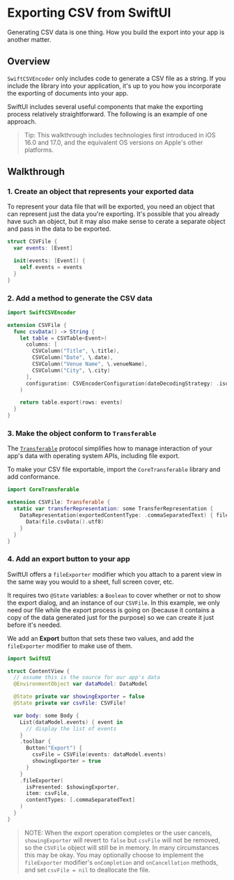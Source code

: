 # Exporting CSV from SwiftUI

Generating CSV data is one thing. How you build the export into your app is another matter.

## Overview

``SwiftCSVEncoder`` only includes code to generate a CSV file as a string. If you include the library
into your application, it's up to you how you incorporate the exporting of documents into your app.

SwiftUI includes several useful components that make the exporting process relatively straightforward. 
The following is an example of one approach.

> Tip: This walkthrough includes technologies first introduced in iOS 16.0 and 17.0, and the equivalent OS versions on Apple's other platforms.

## Walkthrough

### 1. Create an object that represents your exported data

To represent your data file that will be exported, you need an object that can represent just the data 
you're exporting. It's possible that you already have such an object, but it may also make sense to cerate 
a separate object and pass in the data to be exported.

```swift
struct CSVFile {
  var events: [Event]

  init(events: [Event]) {
    self.events = events
  }
}
```

### 2. Add a method to generate the CSV data

```swift
import SwiftCSVEncoder

extension CSVFile {
  func csvData() -> String {
    let table = CSVTable<Event>(
      columns: [
        CSVColumn("Title", \.title),
        CSVColumn("Date", \.date),
        CSVColumn("Venue Name", \.venueName),
        CSVColumn("City", \.city)
      ], 
      configuration: CSVEncoderConfiguration(dateDecodingStrategy: .iso8601) 
    )

    return table.export(rows: events)
  }
}
```

### 3. Make the object conform to `Transferable`

The [`Transferable`](https://developer.apple.com/documentation/coretransferable/transferable#) protocol
simplifies how to manage interaction of your app's data with operating system APIs, including file export.

To make your CSV file exportable, import the `CoreTransferable` library and add conformance.

```swift
import CoreTransferable

extension CSVFile: Transferable {
  static var transferRepresentation: some TransferRepresentation {
    DataRepresentation(exportedContentType: .commaSeparatedText) { file in
      Data(file.csvData().utf8)
    }
  }
}
```

### 4. Add an export button to your app

SwiftUI offers a `fileExporter` modifier which you attach to a parent view in the same way you would to
a sheet, full screen cover, etc.

It requires two `@State` variables: a `Boolean` to cover whether or not to show the export dialog, and an
instance of our `CSVFile`. In this example, we only need our file while the export process is going on 
(because it contains a copy of the data generated just for the purpose) so we can create it just before 
it's needed.

We add an **Export** button that sets these two values, and add the `fileExporter` modifier to make use of 
them.

```swift
import SwiftUI

struct ContentView {
  // assume this is the source for our app's data
  @EnvironmentObject var dataModel: DataModel

  @State private var showingExporter = false
  @State private var csvFile: CSVFile?

  var body: some Body {
    List(dataModel.events) { event in
      // display the list of events 
    }
    .toolbar {
      Button("Export") {
        csvFile = CSVFile(events: dataModel.events)
        showingExporter = true
      }
    }
    .fileExporter(
      isPresented: $showingExporter,
      item: csvFile,
      contentTypes: [.commaSeparatedText]
    )
  }
}
```

> NOTE: When the export operation completes or the user cancels, `showingExporter` will revert to `false` 
  but `csvFile` will not be removed, so the `CSVFile` object will still be in memory. In many circumstances
  this may be okay. You may optionally choose to implement the `fileExporter` modifier's `onCompletion` and
  `onCancellation` methods, and set `csvFile = nil` to deallocate the file.
